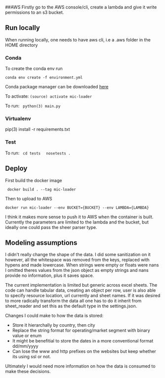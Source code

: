 ##AWS
Firstly go to the AWS console/cli, create a lambda and give it write permissions to an s3 bucket.

## Run locally

When running locally, one needs to have aws cli, i.e a .aws folder in the HOME directory

### Conda
To create the conda env run

``` conda env create -f environment.yml ```

Conda package manager can be downloaded [here](https://conda.io/miniconda.html)

To activate:
``` (source) activate mic-loader ```

To run:
``` python(3) main.py```

### Virtualenv

pip(3) install -r requirements.txt

### Test

To run:
```  cd tests  ```
```  nosetests .  ```

## Deploy

First build the docker image

``` docker build . --tag mic-loader```

Then to upload to AWS

``` docker run mic-loader --env BUCKET={BUCKET} --env LAMBDA={LAMBDA} ```

I think it makes more sense to push it to AWS when the container is built.
Currently the parameters are limited to the lambda and the bucket, but
ideally one could pass the sheer parser type.

## Modeling assumptions

I didn't really change the shape of the data. I did some sanitization on it however,
all the whitespace was removed from the keys, replaced with hypens and made lowercase.
When strings were empty or floats were nans I omitted theres values from the json object
as empty strings and nans provide no information, plus it saves space.

The current implementation is limited but generic across excel sheets. The code can handle tabular data, creating
an object per row, user is also able to specify resource location, url currently and sheet names. If it was desired to more radically transform the data all one has to do it inherit from sheet_reader and set this as the default type in the settings.json.


Changes I could make to how the data is stored:

* Store it hierarchally by country, then city
* Replace the string format for operating/market segment with binary value or enum
* It might be benefitial to store the dates in a more conventional format dd/mm/yyyy
* Can lose the www and http prefixes on the websites but keep whether its using ssl or not.

Ultimately I would need more information on how the data is consumed to make these decisions.





